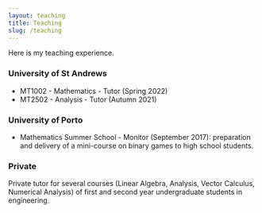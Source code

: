 ```yaml
---
layout: teaching
title: Teaching
slug: /teaching
---
```


Here is my teaching experience.

<h3> University of St Andrews </h3>

- MT1002 - Mathematics - Tutor (Spring 2022)
- MT2502 - Analysis - Tutor (Autumn 2021)

<h3> University of Porto </h3>

- Mathematics Summer School - Monitor (September 2017): preparation and delivery of a mini-course on binary games to high school students.

<h3> Private </h3>

Private tutor for several courses (Linear Algebra, Analysis, Vector Calculus, Numerical Analysis) of first and second year undergraduate students in engineering.

<br />
<br />
